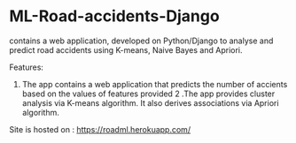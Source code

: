 # ML-Road-accidents-Django
contains a web application, developed on Python/Django to analyse and predict road accidents using K-means, Naive Bayes and Apriori.

Features:

1. The app contains a web application that predicts the number of accients based on the values of features provided
2 .The app provides cluster analysis via K-means algorithm. It also derives associations via Apriori algorithm.

Site is hosted on :
https://roadml.herokuapp.com/

